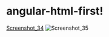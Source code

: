 # angular-html-first!
[Screenshot_34](https://github.com/AmirHam-Za/angular-html-first/assets/125890933/ab203aea-9e12-4fc6-a9c9-b9b0ee3c6c6a)
![Screenshot_35](https://github.com/AmirHam-Za/angular-html-first/assets/125890933/b14e580b-40fa-411b-8009-921548782808)
